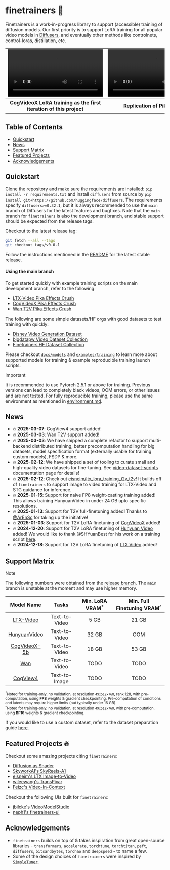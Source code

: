 # finetrainers 🧪

Finetrainers is a work-in-progress library to support (accessible) training of diffusion models. Our first priority is to support LoRA training for all popular video models in [Diffusers](https://github.com/huggingface/diffusers), and eventually other methods like controlnets, control-loras, distillation, etc.

<table align="center">
<tr>
  <td align="center"><video src="https://github.com/user-attachments/assets/aad07161-87cb-4784-9e6b-16d06581e3e5">Your browser does not support the video tag.</video></td>
  <td align="center"><video src="https://github.com/user-attachments/assets/c23d53e2-b422-4084-9156-3fce9fd01dad">Your browser does not support the video tag.</video></td>
</tr>
<tr>
  <th align="center">CogVideoX LoRA training as the first iteration of this project</th>
  <th align="center">Replication of PikaEffects</th>
</tr>
</table>

## Table of Contents

- [Quickstart](#quickstart)
- [News](#news)
- [Support Matrix](#support-matrix)
- [Featured Projects](#featured-projects-)
- [Acknowledgements](#acknowledgements)

## Quickstart

Clone the repository and make sure the requirements are installed: `pip install -r requirements.txt` and install `diffusers` from source by `pip install git+https://github.com/huggingface/diffusers`. The requirements specify `diffusers>=0.32.1`, but it is always recommended to use the `main` branch of Diffusers for the latest features and bugfixes. Note that the `main` branch for `finetrainers` is also the development branch, and stable support should be expected from the release tags.

Checkout to the latest release tag:

```bash
git fetch --all --tags
git checkout tags/v0.0.1
```

Follow the instructions mentioned in the [README](https://github.com/a-r-r-o-w/finetrainers/tree/v0.0.1) for the latest stable release.

#### Using the main branch

To get started quickly with example training scripts on the main development branch, refer to the following:
- [LTX-Video Pika Effects Crush](./examples/training/sft/ltx_video/crush_smol_lora/)
- [CogVideoX Pika Effects Crush](./examples/training/sft/cogvideox/crush_smol_lora/)
- [Wan T2V Pika Effects Crush](./examples/training/sft/wan/crush_smol_lora/)

The following are some simple datasets/HF orgs with good datasets to test training with quickly:
- [Disney Video Generation Dataset](https://huggingface.co/datasets/Wild-Heart/Disney-VideoGeneration-Dataset)
- [bigdatapw Video Dataset Collection](https://huggingface.co/bigdata-pw)
- [Finetrainers HF Dataset Collection](https://huggingface.co/finetrainers)

Please checkout [`docs/models`](./docs/models/) and [`examples/training`](./examples/training/) to learn more about supported models for training & example reproducible training launch scripts.

> [!IMPORTANT] 
> It is recommended to use Pytorch 2.5.1 or above for training. Previous versions can lead to completely black videos, OOM errors, or other issues and are not tested. For fully reproducible training, please use the same environment as mentioned in [environment.md](./docs/environment.md).

## News

- 🔥 **2025-03-07**: CogView4 support added!
- 🔥 **2025-03-03**: Wan T2V support added!
- 🔥 **2025-03-03**: We have shipped a complete refactor to support multi-backend distributed training, better precomputation handling for big datasets, model specification format (externally usable for training custom models), FSDP & more.
- 🔥 **2025-02-12**: We have shipped a set of tooling to curate small and high-quality video datasets for fine-tuning. See [video-dataset-scripts](https://github.com/huggingface/video-dataset-scripts) documentation page for details!
- 🔥 **2025-02-12**: Check out [eisneim/ltx_lora_training_i2v_t2v](https://github.com/eisneim/ltx_lora_training_i2v_t2v/)! It builds off of `finetrainers` to support image to video training for LTX-Video and STG guidance for inference.
- 🔥 **2025-01-15**: Support for naive FP8 weight-casting training added! This allows training HunyuanVideo in under 24 GB upto specific resolutions.
- 🔥 **2025-01-13**: Support for T2V full-finetuning added! Thanks to [@ArEnSc](https://github.com/ArEnSc) for taking up the initiative!
- 🔥 **2025-01-03**: Support for T2V LoRA finetuning of [CogVideoX](https://huggingface.co/docs/diffusers/main/api/pipelines/cogvideox) added!
- 🔥 **2024-12-20**: Support for T2V LoRA finetuning of [Hunyuan Video](https://huggingface.co/docs/diffusers/main/api/pipelines/hunyuan_video) added! We would like to thank @SHYuanBest for his work on a training script [here](https://github.com/huggingface/diffusers/pull/10254).
- 🔥 **2024-12-18**: Support for T2V LoRA finetuning of [LTX Video](https://huggingface.co/docs/diffusers/main/api/pipelines/ltx_video) added!

## Support Matrix

> [!NOTE]
> The following numbers were obtained from the [release branch](https://github.com/a-r-r-o-w/finetrainers/tree/v0.0.1). The `main` branch is unstable at the moment and may use higher memory.

<div align="center">

| **Model Name**                                 | **Tasks**     | **Min. LoRA VRAM<sup>*</sup>**     | **Min. Full Finetuning VRAM<sup>^</sup>**     |
|:----------------------------------------------:|:-------------:|:----------------------------------:|:---------------------------------------------:|
| [LTX-Video](./docs/models/ltx_video.md)        | Text-to-Video | 5 GB                               | 21 GB                                         |
| [HunyuanVideo](./docs/models/hunyuan_video.md) | Text-to-Video | 32 GB                              | OOM                                           |
| [CogVideoX-5b](./docs/models/cogvideox.md)     | Text-to-Video | 18 GB                              | 53 GB                                         |
| [Wan](./docs/models/wan.md)                    | Text-to-Video | TODO                               | TODO                                          |
| [CogView4](./docs/models/cogview4.md)          | Text-to-Image | TODO                               | TODO                                          |

</div>

<sub><sup>*</sup>Noted for training-only, no validation, at resolution `49x512x768`, rank 128, with pre-computation, using **FP8** weights & gradient checkpointing. Pre-computation of conditions and latents may require higher limits (but typically under 16 GB).</sub><br/>
<sub><sup>^</sup>Noted for training-only, no validation, at resolution `49x512x768`, with pre-computation, using **BF16** weights & gradient checkpointing.</sub>

If you would like to use a custom dataset, refer to the dataset preparation guide [here](./docs/dataset/README.md).

## Featured Projects 🔥

Checkout some amazing projects citing `finetrainers`:
- [Diffusion as Shader](https://github.com/IGL-HKUST/DiffusionAsShader)
- [SkyworkAI's SkyReels-A1](https://github.com/SkyworkAI/SkyReels-A1)
- [eisneim's LTX Image-to-Video](https://github.com/eisneim/ltx_lora_training_i2v_t2v/)
- [wileewang's TransPixar](https://github.com/wileewang/TransPixar)
- [Feizc's Video-In-Context](https://github.com/feizc/Video-In-Context)

Checkout the following UIs built for `finetrainers`:
- [jbilcke's VideoModelStudio](https://github.com/jbilcke-hf/VideoModelStudio)
- [neph1's finetrainers-ui](https://github.com/neph1/finetrainers-ui)

## Acknowledgements

* `finetrainers` builds on top of & takes inspiration from great open-source libraries - `transformers`, `accelerate`, `torchtune`, `torchtitan`, `peft`, `diffusers`, `bitsandbytes`, `torchao` and `deepspeed` - to name a few.
* Some of the design choices of `finetrainers` were inspired by [`SimpleTuner`](https://github.com/bghira/SimpleTuner).
